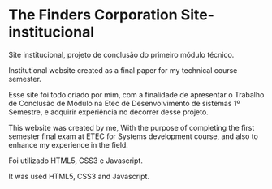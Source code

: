 # The Finders Corporation Site-institucional

Site institucional, projeto de conclusão do primeiro módulo técnico.

Institutional website created as a final paper for my technical course semester.

Esse site foi todo criado por mim, com a finalidade de apresentar o Trabalho de Conclusão de Módulo na Etec de Desenvolvimento de sistemas 1º Semestre, e adquirir experiência no decorrer desse projeto.

This website was created by me, With the purpose of completing the first semester final exam at ETEC for Systems development course, and also to enhance my experience in the field.

Foi utilizado HTML5, CSS3 e Javascript.

It was used HTML5, CSS3 and Javascript.
